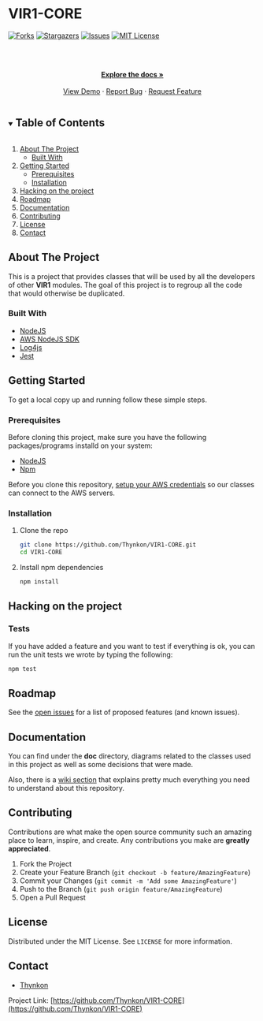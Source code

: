 # VIR1-CORE


<!--
*** Thanks for checking out the Best-README-Template. If you have a suggestion
*** that would make this better, please fork the repo and create a pull request
*** or simply open an issue with the tag "enhancement".
*** Thanks again! Now go create something AMAZING! :D
***
***
***
*** To avoid retyping too much info. Do a search and replace for the following:
*** github_username, repo_name, twitter_handle, email, project_title, project_description
-->



<!-- PROJECT SHIELDS -->
<!--
*** I'm using markdown "reference style" links for readability.
*** Reference links are enclosed in brackets [ ] instead of parentheses ( ).
*** See the bottom of this document for the declaration of the reference variables
*** for contributors-url, forks-url, etc. This is an optional, concise syntax you may use.
*** https://www.markdownguide.org/basic-syntax/#reference-style-links
-->
[![Forks][forks-shield]][forks-url]
[![Stargazers][stars-shield]][stars-url]
[![Issues][issues-shield]][issues-url]
[![MIT License][license-shield]][license-url]


<!-- PROJECT LOGO -->
<br />
<p align="center">
  <p align="center">
    <br />
    <a href="./doc"><strong>Explore the docs »</strong></a>
    <br />
    <br />
    <a href="https://github.com/Thynkon/VIR1-CORE">View Demo</a>
    ·
    <a href="https://github.com/Thynkon/VIR1-CORE/issues">Report Bug</a>
    ·
    <a href="https://github.com/Thynkon/VIR1-CORE/issues">Request Feature</a>
  </p>
</p>



<!-- TABLE OF CONTENTS -->
<details open="open">
  <summary><h2 style="display: inline-block">Table of Contents</h2></summary>
  <ol>
    <li>
      <a href="#about-the-project">About The Project</a>
      <ul>
        <li><a href="#built-with">Built With</a></li>
      </ul>
    </li>
    <li>
      <a href="#getting-started">Getting Started</a>
      <ul>
        <li><a href="#prerequisites">Prerequisites</a></li>
        <li><a href="#installation">Installation</a></li>
      </ul>
    </li>
    <li><a href="#hacking-on-the-project">Hacking on the project</a></li>
    <li><a href="#roadmap">Roadmap</a></li>
    <li><a href="#documentation">Documentation</a></li>
    <li><a href="#contributing">Contributing</a></li>
    <li><a href="#license">License</a></li>
    <li><a href="#contact">Contact</a></li>
  </ol>
</details>



<!-- ABOUT THE PROJECT -->
## About The Project
This is a project that provides classes that will be used by all the developers of other **VIR1** modules. The goal of this project is to regroup all the code that would otherwise be duplicated.

### Built With

* [NodeJS](https://nodejs.org)
* [AWS NodeJS SDK](https://aws.amazon.com/fr/sdk-for-javascript)
* [Log4js](https://log4js-node.github.io/log4js-node)
* [Jest](https://jestjs.io)

<!-- GETTING STARTED -->
## Getting Started

To get a local copy up and running follow these simple steps.

### Prerequisites
Before cloning this project, make sure you have the following packages/programs installd on your system:
- [NodeJS](https://nodejs.org)
- [Npm](https://www.npmjs.com)

Before you clone this repository, [setup your AWS credentials](https://docs.aws.amazon.com/cli/latest/userguide/cli-configure-files.html) so our classes can connect to the AWS servers.

### Installation

1. Clone the repo
   ```sh
   git clone https://github.com/Thynkon/VIR1-CORE.git
   cd VIR1-CORE
   ```

2. Install npm dependencies
    ```sh
    npm install
    ```
## Hacking on the project
### Tests
If you have added a feature and you want to test if everything is ok, you can run the unit tests we wrote
by typing the following:
```sh
npm test
```

<!-- ROADMAP -->
## Roadmap

See the [open issues](https://github.com/Thynkon/VIR1-CORE/issues) for a list of proposed features (and known issues).

## Documentation
You can find under the **doc** directory, diagrams related to the classes used in this project as well as some decisions that were made.

Also, there is a [wiki section](https://github.com/Thynkon/VIR1-CORE/wiki) that explains pretty much everything you need to understand about
this repository.

<!-- CONTRIBUTING -->
## Contributing

Contributions are what make the open source community such an amazing place to learn, inspire, and create. Any contributions you make are **greatly appreciated**.

1. Fork the Project
2. Create your Feature Branch (`git checkout -b feature/AmazingFeature`)
3. Commit your Changes (`git commit -m 'Add some AmazingFeature'`)
4. Push to the Branch (`git push origin feature/AmazingFeature`)
5. Open a Pull Request



<!-- LICENSE -->
## License

Distributed under the MIT License. See `LICENSE` for more information.



<!-- CONTACT -->
## Contact

- [Thynkon](https://github.com/Thynkon)

Project Link: [https://github.com/Thynkon/VIR1-CORE](https://github.com/Thynkon/VIR1-CORE)

<!-- MARKDOWN LINKS & IMAGES -->
<!-- https://www.markdownguide.org/basic-syntax/#reference-style-links -->
[forks-shield]: https://img.shields.io/github/forks/Thynkon/VIR1-CORE
[forks-url]: https://github.com/Thynkon/VIR1-CORE/network/members
[stars-shield]: https://img.shields.io/github/stars/Thynkon/VIR1-CORE
[stars-url]: https://github.com/Thynkon/VIR1-CORE/stargazers
[issues-shield]: https://img.shields.io/github/issues/Thynkon/VIR1-CORE
[issues-url]: https://github.com/Thynkon/VIR1-CORE/issues
[license-shield]: https://img.shields.io/github/license/Thynkon/VIR1-CORE
[license-url]: https://github.com/Thynkon/VIR1-CORE/blob/master/LICENSE